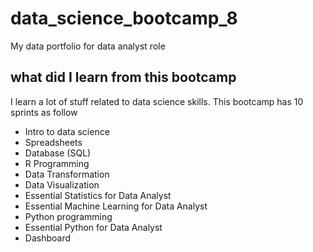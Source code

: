 # data_science_bootcamp_8
My data portfolio for data analyst role

## what did I learn from this bootcamp

I learn a lot of stuff related to data science skills. This bootcamp has 10 sprints as follow

- Intro to data science
- Spreadsheets
- Database (SQL)
- R Programming
- Data Transformation
- Data Visualization
- Essential Statistics for Data Analyst 
- Essential Machine Learning for Data Analyst
- Python programming
- Essential Python for Data Analyst
- Dashboard
